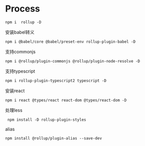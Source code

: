 # Process

`npm i  rollup -D`

安装babel转义

`npm i @babel/core @babel/preset-env rollup-plugin-babel -D`

支持commonjs

`npm i @rollup/plugin-commonjs @rollup/plugin-node-resolve -D`

支持typescript

`npm i rollup-plugin-typescript2 typescript -D`

安装react

`npm i react @types/react react-dom @types/react-dom -D`

处理less

` npm install -D rollup-plugin-styles`

alias

`npm install @rollup/plugin-alias --save-dev`